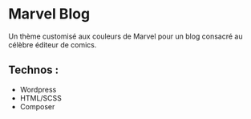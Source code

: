 # Marvel Blog

Un thème customisé aux couleurs de Marvel pour un blog consacré au célèbre éditeur de comics.

## Technos :
- Wordpress
- HTML/SCSS
- Composer
